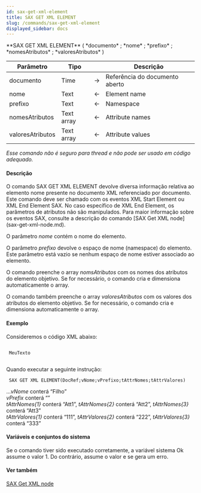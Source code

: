 ```yaml
---
id: sax-get-xml-element
title: SAX GET XML ELEMENT
slug: /commands/sax-get-xml-element
displayed_sidebar: docs
---
```


<!--REF #_command_.SAX GET XML ELEMENT.Syntax-->**SAX GET XML ELEMENT** ( *documento* ; *nome* ; *prefixo* ; *nomesAtributos* ; *valoresAtributos*  )<!-- END REF-->
<!--REF #_command_.SAX GET XML ELEMENT.Params-->
| Parâmetro | Tipo |  | Descrição |
| --- | --- | --- | --- |
| documento | Time | &#8594;  | Referência do documento aberto |
| nome | Text | &#8592; | Element name |
| prefixo | Text | &#8592; | Namespace |
| nomesAtributos | Text array | &#8592; | Attribute names |
| valoresAtributos | Text array | &#8592; | Attribute values |

<!-- END REF-->

*Esse comando não é seguro para thread e não pode ser usado em código adequado.*


#### Descrição 

<!--REF #_command_.SAX GET XML ELEMENT.Summary-->O comando SAX GET XML ELEMENT devolve diversa informação relativa ao elemento nome presente no documento XML referenciado por documento.<!-- END REF--> Este comando deve ser chamado com os eventos XML Start Element ou XML End Element SAX. No caso específico de XML End Element, os parâmetros de atributos não são manipulados. Para maior informação sobre os eventos SAX, consulte a descrição do comando [SAX Get XML node](sax-get-xml-node.md).  

O parâmetro *nome* contém o nome do elemento.  
  
O parâmetro *prefixo* devolve o espaço de nome (namespace) do elemento. Este parâmetro está vazio se nenhum espaço de nome estiver associado ao elemento.  
  
O comando preenche o array *nomsAtributos* com os nomes dos atributos do elemento objetivo. Se for necessário, o comando cria e dimensiona automaticamente o array.  
  
O comando também preenche o array *valoresAtributos* com os valores dos atributos do elemento objetivo. Se for necessário, o comando cria e dimensiona automaticamente o array.

#### Exemplo 

Consideremos o código XML abaixo: 

```4d
 
 MeuTexto
 
```

Quando executar a seguinte instrução: 

```4d
 SAX GET XML ELEMENT(DocRef;vNome;vPrefixo;tAttrNomes;tAttrValores)
```

...*vNome* conterá “Filho”  
*vPrefix* conterá “”  
*tAttrNomes{1}* conterá “Att1”, *tAttrNomes{2}* conterá “Att2”, *tAttrNomes{3}* conterá “Att3”  
*tAttrValores{1}* conterá “111”, *tAttrValores{2}* conterá “222”, *tAttrValores{3}* conterá “333”

#### Variáveis e conjuntos do sistema 

Se o comando tiver sido executado corretamente, a variável sistema Ok assume o valor 1\. Do contrário, assume o valor e se gera um erro.

#### Ver também 

[SAX Get XML node](sax-get-xml-node.md)  